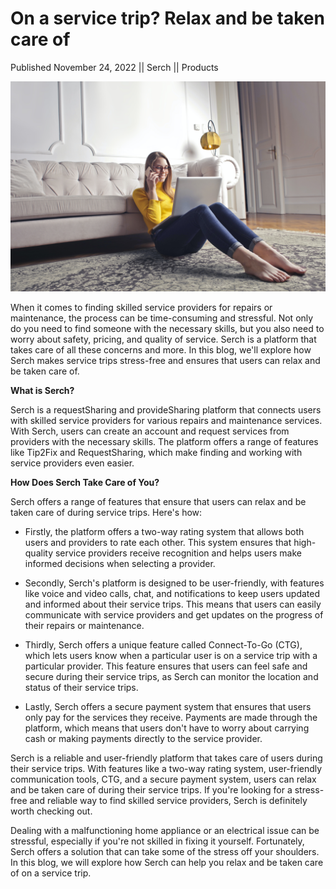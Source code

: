 # On a service trip? Relax and be taken care of

Published November 24, 2022 || Serch || Products

![Relax and be taken care of](../../../../../assets/blog/on-service-trip.jpg)

When it comes to finding skilled service providers for repairs or maintenance, the process can be time-consuming and stressful. Not only do you need to find someone with the necessary skills, but you also need to worry about safety, pricing, and quality of service. Serch is a platform that takes care of all these concerns and more. In this blog, we'll explore how Serch makes service trips stress-free and ensures that users can relax and be taken care of.

**What is Serch?**

Serch is a requestSharing and provideSharing platform that connects users with skilled service providers for various repairs and maintenance services. With Serch, users can create an account and request services from providers with the necessary skills. The platform offers a range of features like Tip2Fix and RequestSharing, which make finding and working with service providers even easier.

**How Does Serch Take Care of You?**

Serch offers a range of features that ensure that users can relax and be taken care of during service trips. Here's how:

- Firstly, the platform offers a two-way rating system that allows both users and providers to rate each other. This system ensures that high-quality service providers receive recognition and helps users make informed decisions when selecting a provider.

- Secondly, Serch's platform is designed to be user-friendly, with features like voice and video calls, chat, and notifications to keep users updated and informed about their service trips. This means that users can easily communicate with service providers and get updates on the progress of their repairs or maintenance.

- Thirdly, Serch offers a unique feature called Connect-To-Go (CTG), which lets users know when a particular user is on a service trip with a particular provider. This feature ensures that users can feel safe and secure during their service trips, as Serch can monitor the location and status of their service trips.

- Lastly, Serch offers a secure payment system that ensures that users only pay for the services they receive. Payments are made through the platform, which means that users don't have to worry about carrying cash or making payments directly to the service provider.

Serch is a reliable and user-friendly platform that takes care of users during their service trips. With features like a two-way rating system, user-friendly communication tools, CTG, and a secure payment system, users can relax and be taken care of during their service trips. If you're looking for a stress-free and reliable way to find skilled service providers, Serch is definitely worth checking out.

Dealing with a malfunctioning home appliance or an electrical issue can be stressful, especially if you're not skilled in fixing it yourself. Fortunately, Serch offers a solution that can take some of the stress off your shoulders. In this blog, we will explore how Serch can help you relax and be taken care of on a service trip.
